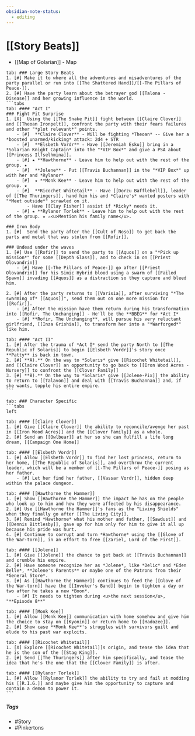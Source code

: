 ```yaml
---
obsidian-note-status:
  - editing
---
```


# [[Story Beats]]
- [[Map of Golarian]] - Map
````tabs
tab: ### Large Story Beats
1. [#] Make it to where all the adventures and misadventures of the party parallel or run into [[The Shattered Hand]]/[[-The Pillars of Peace-]]. 
2. [#] Have the party learn about the betrayer god [[Talona - Disease]] and her growing influence in the world.
```tabs
tab: #### "Act I"
### Fight Pit Surprise
1. [X]  Using the [[The Snake Pit]] fight between [[Claire Clover]] and [[Theoan Ironpelt]], confront the party with their fears failures and other "*plot relevant*" points.
	- [#]  **Claire Clover** - Will be fighting *Theoan* -- Give her a *boosted unarmed/kicking* attack: 2d4 + STR
	- [#]  **Elsbeth Vordr** - Have [[Jeremiah Esku]] bring in a *Solarian Knight Captain* into the "*VIP Box*" and give a PSA about [[Princess Ilfselhmina]].
	- [#] ★ **Hawthorne** - Leave him to help out with the rest of the group. ★
	- [#]  **Jolene** - Put [[Travis Buchannan]] in the "*VIP Box*" up with her and *Rylanor*
	- [#]  ★ **Monk Kee** - Leave him to help out with the rest of the group. ★
	- [#]  **Ricochet Whitetail** - Have [[Dorzu Bafflebell]], leader of [[The Thuringers]], hand him his and *Claire's* wanted posters with "*Meet outside*" scrawled on it. 
		- Have [[Clay Fisher]] assist if *Ricky* needs it.
	- [#] ★ **Rylanor Torlek** - Leave him to help out with the rest of the group. ★ ⚠<u>Mention his family name</u>.

### Iron Body
1. [#]  Send the party after the [[Cult of Noso]] to get back the parts and metal that was stolen from [[Rofir]].

### Undead under the waves
1. [#] Use [[Rofir]] to send the party to [[Aquos]] on a "*Pick up mission*" for some [[Depth Glass]], and to check in on [[Priest Olovandrin]]
	- [#] Have [[-The Pillars of Peace-]] go after [[Priest Olovandrin]] for his Simic Hybrid blood using a swarm of [[Failed Spawn]] invading [[Aquos]] as a distraction so they capture and bleed him.

2. [#] After the party returns to [[Varisia]], after surviving "*The swarming of* [[Aquos]]", send them out on one more mission for [[Rofir]].
	- [#] After the mission have them return during his transformation into [[Rofir, The Unchanging]] - He'll be the **BBEG** for *Act I* 
	- [#] **Rofir, The Unchanging**, will pursue his very reluctant girlfriend, [[Inza Grishia]], to transform her into a "*Warforged*" like him.

tab: #### "Act II"
1. [#] After the trauma of *Act I* send the party North to [[The Republic of Solaris]] to begin [[Elsbeth Vordr]]'s story once **Patty** is back in town.
2. [#] **A).** On the way to *Solaris* give [[Ricochet Whitetail]], and [[Claire Clover]] an opportunity to go back to [[Iron Wood Acres - Nursery]] to confront the [[Clover Family]] 
3. [#] **B).** On the way to *Solaris* give [[Jolene-Pix]] the ability to return to [[Talavon]] and deal with [[Travis Buchannan]] and, if she wants, topple his entire empire.
```

tab: ### Character Specific
```tabs
left

tab: #### [[Claire Clover]]
1. [#] Give [[Claire Clover]] the ability to reconcile/avenge her past in [[Iron Wood Acres]] and the [[Clover Family]] as a whole.  
2. [#] Send an [[Owlbear]] at her so she can fulfill a life long dream, [[Campaign One Home]]

tab: #### [[Elsbeth Vordr]]
1. [#] Allow [[Elsbeth Vordr]] to find her lost princess, return to her home, [[The Republic of Solaris]], and overthrow the current leader, which will be a member of [[-The Pillars of Peace-]] posing as her father.
	- [#] Let her find her father, [[Vassar Vordr]], hidden deep within the palace dungeon.  

tab: #### [[Hawthorne the Hammer]]
1. [#] Show [[Hawthorne the Hammer]] the impact he has on the people who look up to him and how they were affected by his disappearance.  
2. [#] Use [[Hawthorne the Hammer]]'s fans as the "Living Shields" when they finally go after [[The Living City]].  
3. [#] Remind *Hawthorne* what his mother and father, [[Sawdust]] and [[Dennis Bittlesby]], gave up for him only for him to give it all up because his pride was hurt.
4. [#] Continue to corrupt and turn *Hawthorne* using the [[Glove of the War-torn]], in an effort to free [[Zariel, Lord of the First]]. 

tab: #### [[Jolene]]
1. [#] Give [[Jolene]] the chance to get back at [[Travis Buchannan]] and crumble his empire.  
2. [#] Have someone recognize her as *Jolene*, like *Delic* and *Eden Belle*, **Jolene's Parents** or maybe one of the Patrons from their *General Store*.
3. [#] As [[Hawthorne the Hammer]] continues to feed the [[Glove of the War-torn]] have the [[Invoker's Band]] begin to tighten a day or two after he takes a new *Boon*.
	- [#] It needs to tighten during <u>the next session</u>, "**Episode 8**"

tab: #### [[Monk Kee]]
1. [#] Allow [[Monk Kee]] communication with home somehow and give him the choice to stay on [[Kyonin]] or return home to [[Hadozee]].  
2. [#] Show case **Monk Kee**'s struggles with survivors guilt and elude to his past war exploits. 

tab: #### [[Ricochet Whitetail]]
1. [X] Explore [[Ricochet Whitetail]]s origin, and tease the idea that he is the son of the [[Stag King]].  
2. [#] Send [[The Thuringers]] after him specifically, and tease the idea that he's the one that the [[Clover Family]] is after. 

tab: #### [[Rylanor Torlek]]
1. [#] Allow [[Rylanor Torlek]] the ability to try and fail at modding his [[R.I.G.]] and maybe give him the opportunity to capture and contain a demon to power it.  
```

````

##### Tags
- #Story
- #Pinkertons 